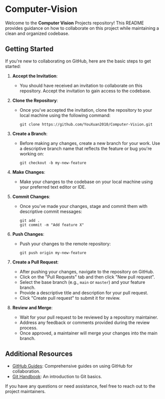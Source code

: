 # Computer-Vision

Welcome to the **Computer Vision** Projects repository! This README provides guidance on how to collaborate on this project while maintaining a clean and organized codebase.

## Getting Started

If you're new to collaborating on GitHub, here are the basic steps to get started:

1. **Accept the Invitation**:
   - You should have received an invitation to collaborate on this repository. Accept the invitation to gain access to the codebase.

2. **Clone the Repository**:
   - Once you've accepted the invitation, clone the repository to your local machine using the following command:
     ```
     git clone https://github.com/YouXuan2010/Computer-Vision.git
     ```

3. **Create a Branch**:
   - Before making any changes, create a new branch for your work. Use a descriptive branch name that reflects the feature or bug you're working on:
     ```
     git checkout -b my-new-feature
     ```

4. **Make Changes**:
   - Make your changes to the codebase on your local machine using your preferred text editor or IDE.

5. **Commit Changes**:
   - Once you've made your changes, stage and commit them with descriptive commit messages:
     ```
     git add .
     git commit -m "Add feature X" 
     ```

6. **Push Changes**:
   - Push your changes to the remote repository:
     ```
     git push origin my-new-feature
     ```

7. **Create a Pull Request**:
   - After pushing your changes, navigate to the repository on GitHub.
   - Click on the "Pull Requests" tab and then click "New pull request".
   - Select the base branch (e.g., `main` or `master`) and your feature branch.
   - Provide a descriptive title and description for your pull request.
   - Click "Create pull request" to submit it for review.

8. **Review and Merge**:
   - Wait for your pull request to be reviewed by a repository maintainer.
   - Address any feedback or comments provided during the review process.
   - Once approved, a maintainer will merge your changes into the main branch.

## Additional Resources

- [GitHub Guides](https://guides.github.com/): Comprehensive guides on using GitHub for collaboration.
- [Git Handbook](https://guides.github.com/introduction/git-handbook/): An introduction to Git basics.

If you have any questions or need assistance, feel free to reach out to the project maintainers.
